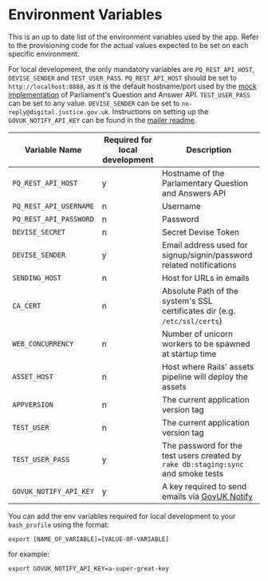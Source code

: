 # Environment Variables

This is an up to date list of the environment variables used by the app.
Refer to the provisioning code for the actual values expected to be set on each
specific environment.

For local development, the only mandatory variables are `PQ_REST_API_HOST`, `DEVISE_SENDER` and `TEST_USER_PASS`. `PQ_REST_API_HOST` should
be set to `http://localhost:8888`, as it is the default hostname/port used
by the [mock implementation](https://github.com/ministryofjustice/parliamentary-questions/blob/dev/lib/pqa/mock_api_server_runner.rb)
of Parliament's Question and Answer API. `TEST_USER_PASS` can be set to any value. `DEVISE_SENDER` can be set to `no-reply@digital.justice.gov.uk`.
Instructions on setting up the `GOVUK_NOTIFY_API_KEY` can be found in the [mailer readme](https://github.com/ministryofjustice/parliamentary-questions/tree/dev/app/mailers).

Variable Name          |Required for local development  | Description
-----------------------| ------------------------------ | -----------------------------
`PQ_REST_API_HOST`     | y                              | Hostname of the Parlamentary Question and Answers API
`PQ_REST_API_USERNAME` | n                              | Username
`PQ_REST_API_PASSWORD` | n                              | Password
`DEVISE_SECRET`        | n                              | Secret Devise Token
`DEVISE_SENDER`        | y                              | Email address used for signup/signin/password related notifications
`SENDING_HOST`         | n                              | Host for URLs in emails
`CA_CERT`              | n                              | Absolute Path of the system's SSL certificates dir (e.g. `/etc/ssl/certs`)
`WEB_CONCURRENCY`      | n                              | Number of unicorn workers to be spawned at startup time
`ASSET_HOST`           | n                              | Host where Rails' assets pipeline will deploy the assets
`APPVERSION`           | n                              | The current application version tag
`TEST_USER`            | n                              | The current application version tag
`TEST_USER_PASS`       | y                              | The password for the test users created by `rake db:staging:sync` and smoke tests
`GOVUK_NOTIFY_API_KEY` | y                              | A key required to send emails via [GovUK Notify](https://www.notifications.service.gov.uk/)

You can add the env variables required for local development to your `bash_profile` using the format:
```
export [NAME_OF_VARIABLE]=[VALUE-OF-VARIABLE]
```
for example:
```
export GOVUK_NOTIFY_API_KEY=a-super-great-key
```
